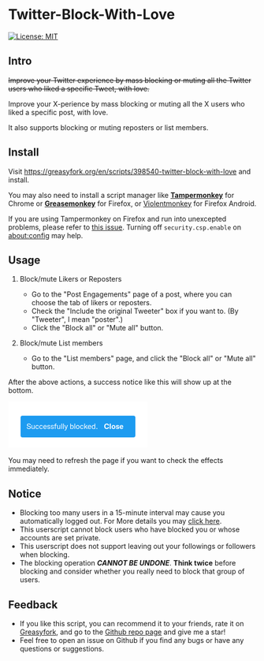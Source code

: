 # Twitter-Block-With-Love
[![License: MIT](https://img.shields.io/badge/License-MIT-yellow.svg)](https://opensource.org/licenses/MIT)

## Intro
~~Improve your Twitter experience by mass blocking or muting all the Twitter users who liked a specific Tweet, with love.~~

Improve your X-perience by mass blocking or muting all the X users who liked a specific post, with love.

It also supports blocking or muting reposters or list members.

## Install
Visit https://greasyfork.org/en/scripts/398540-twitter-block-with-love and install.

You may also need to install a script manager like [**Tampermonkey**](https://chrome.google.com/webstore/detail/tampermonkey/dhdgffkkebhmkfjojejmpbldmpobfkfo?hl=zh-CN) for Chrome or [**Greasemonkey**](https://addons.mozilla.org/en-US/firefox/addon/greasemonkey/) for Firefox, or [Violentmonkey](https://addons.mozilla.org/en-US/firefox/addon/violentmonkey/) for Firefox Android.

If you are using Tampermonkey on Firefox and run into unexcepted problems, please refer to [this issue](https://github.com/E011011101001/Twitter-Block-With-Love/issues/1#issuecomment-606785462). Turning off `security.csp.enable` on [about:config](about:config) may help.

## Usage

1. Block/mute Likers or Reposters
   - Go to the "Post Engagements" page of a post, where you can choose the tab of likers or reposters.
   - Check the "Include the original Tweeter" box if you want to. (By "Tweeter", I mean "poster".)
   - Click the "Block all" or "Mute all" button.

3. Block/mute List members
   - Go to the "List members" page, and click the "Block all" or "Mute all" button.

After the above actions, a success notice like this will show up at the bottom.

![](https://raw.githubusercontent.com/E011011101001/Twitter-Block-With-Love/master/imgs/after.png)

You may need to refresh the page if you want to check the effects immediately.

## Notice

- Blocking too many users in a 15-minute interval may cause you automatically logged out. For More details you may [click here](https://developer.twitter.com/en/docs/basics/rate-limiting).
- This userscript cannot block users who have blocked you or whose accounts are set private.
- This userscript does not support leaving out your followings or followers when blocking.
- The blocking operation ***CANNOT BE UNDONE***. **Think twice** before blocking and consider whether you really need to block that group of users.

## Feedback

- If you like this script, you can recommend it to your friends, rate it on [Greasyfork](https://greasyfork.org/en/scripts/398540-twitter-block-with-love/feedback), and go to the [Github repo page](https://github.com/E011011101001/Twitter-Block-With-Love) and give me a star!
- Feel free to open an issue on Github if you find any bugs or have any questions or suggestions.


